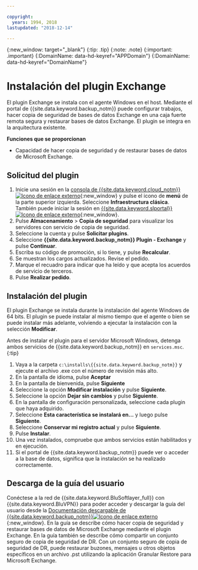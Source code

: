 ```yaml
---

copyright:
  years: 1994, 2018
lastupdated: "2018-12-14"

---
```

{:new_window: target="_blank"}
{:tip: .tip}
{:note: .note}
{:important: .important}
{:DomainName: data-hd-keyref="APPDomain"}
{:DomainName: data-hd-keyref="DomainName"}

# Instalación del plugin Exchange

El plugin Exchange se instala con el agente Windows en el host. Mediante el portal de {{site.data.keyword.backup_notm}} puede configurar trabajos, hacer copia de seguridad de bases de datos Exchange en una caja fuerte remota segura y restaurar bases de datos Exchange. El plugin se integra en la arquitectura existente.

**Funciones que se proporcionan**

- Capacidad de hacer copia de seguridad y de restaurar bases de datos de Microsoft Exchange.

## Solicitud del plugin

1. Inicie una sesión en la [consola de {{site.data.keyword.cloud_notm}} ![Icono de enlace externo](../../icons/launch-glyph.svg "Icono de enlace externo")](https://{DomainName}/){:new_window} y pulse el icono de **menú** de la parte superior izquierda. Seleccione **Infraestructura clásica**.<br/>
   También puede iniciar la sesión en [{{site.data.keyword.slportal}} ![Icono de enlace externo](../../icons/launch-glyph.svg "Icono de enlace externo")](https://control.softlayer.com/){:new_window}.
2. Pulse **Almacenamiento** > **Copia de seguridad** para visualizar los servidores con servicio de copia de seguridad.
3. Seleccione la cuenta y pulse **Solicitar plugins**.
4. Seleccione **{{site.data.keyword.backup_notm}} Plugin - Exchange** y pulse **Continuar**.
5. Escriba su código de promoción, si lo tiene, y pulse **Recalcular**.
6. Se muestran los cargos actualizados. Revise el pedido.
7. Marque el recuadro para indicar que ha leído y que acepta los acuerdos de servicio de terceros.
8. Pulse **Realizar pedido**.

## Instalación del plugin

El plugin Exchange se instala durante la instalación del agente Windows de 64 bits. El plugin se puede instalar al mismo tiempo que el agente o bien se puede instalar más adelante, volviendo a ejecutar la instalación con la selección **Modificar**.

Antes de instalar el plugin para el servidor Microsoft Windows, detenga ambos servicios de {{site.data.keyword.backup_notm}} en `services.msc`.
{:tip}

1. Vaya a la carpeta `c:\installs\{{site.data.keyword.backup_notm}}` y ejecute el archivo .exe con el número de revisión más alto.
2. En la pantalla de idioma, pulse **Aceptar**
3. En la pantalla de bienvenida, pulse **Siguiente**
4. Seleccione la opción **Modificar instalación** y pulse **Siguiente**.
5. Seleccione la opción **Dejar sin cambios** y pulse **Siguiente**.
6. En la pantalla de configuración personalizada, seleccione cada plugin que haya adquirido.
7. Seleccione **Esta característica se instalará en...** y luego pulse **Siguiente**.
8. Seleccione **Conservar mi registro actual** y pulse **Siguiente**.
9. Pulse **Instalar**.
10. Una vez instalados, compruebe que ambos servicios están habilitados y en ejecución.
11. Si el portal de {{site.data.keyword.backup_notm}} puede ver o acceder a la base de datos, significa que la instalación se ha realizado correctamente.

## Descarga de la guía del usuario

Conéctese a la red de {{site.data.keyword.BluSoftlayer_full}} con {{site.data.keyword.BluVPN}} para poder acceder y descargar la guía del usuario desde la [Documentación descargable de {{site.data.keyword.backup_notm}}![Icono de enlace externo](../../icons/launch-glyph.svg "Icono de enlace externo")](http://downloads.service.softlayer.com/evault/Documentation/){:new_window}. En la guía se describe cómo hacer copia de seguridad y restaurar bases de datos de Microsoft Exchange mediante el plugin Exchange. En la guía también se describe cómo compartir un conjunto seguro de copia de seguridad de DR. Con un conjunto seguro de copia de seguridad de DR, puede restaurar buzones, mensajes u otros objetos específicos en un archivo .pst utilizando la aplicación Granular Restore para Microsoft Exchange.
